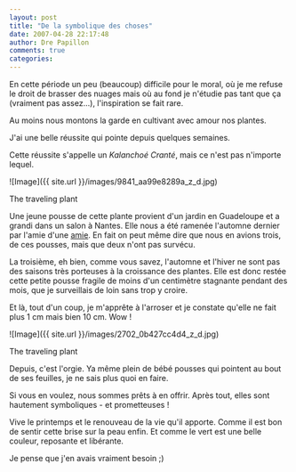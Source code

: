 ```yaml
---
layout: post
title: "De la symbolique des choses"
date: 2007-04-28 22:17:48
author: Dre Papillon
comments: true
categories: 
---
```



En cette période un peu (beaucoup) difficile pour le moral, où je me refuse le droit de brasser des nuages mais où au fond je n'étudie pas tant que ça (vraiment pas assez...), l'inspiration se fait rare.

Au moins nous montons la garde en cultivant avec amour nos plantes.

J'ai une belle réussite qui pointe depuis quelques semaines.

Cette réussite s'appelle un *Kalanchoé Cranté*, mais ce n'est pas n'importe lequel.


![Image]({{ site.url }}/images/9841_aa99e8289a_z_d.jpg)
<div class="photoattrib">The traveling plant</div>



Une jeune pousse de cette plante provient d'un jardin en Guadeloupe et a grandi dans un salon à Nantes. Elle nous a été ramenée l'automne dernier par l'amie d'une [amie](http://leeloolene.free.fr/index.php?2006/08/20/728-encore-une-belle-reussite). En fait on peut même dire que nous en avions trois, de ces pousses, mais que deux n'ont pas survécu.

La troisième, eh bien, comme vous savez, l'automne et l'hiver ne sont pas des saisons très porteuses à la croissance des plantes. Elle est donc restée cette petite pousse fragile de moins d'un centimètre stagnante pendant des mois, que je surveillais de loin sans trop y croire.

Et là, tout d'un coup, je m'apprête à l'arroser et je constate qu'elle ne fait plus 1 cm mais bien 10 cm. Wow !


![Image]({{ site.url }}/images/2702_0b427cc4d4_z_d.jpg)
<div class="photoattrib">The traveling plant</div>



Depuis, c'est l'orgie. Ya même plein de bébé pousses qui pointent au bout de ses feuilles, je ne sais plus quoi en faire.

Si vous en voulez, nous sommes prêts à en offrir. Après tout, elles sont hautement symboliques - et prometteuses !

Vive le printemps et le renouveau de la vie qu'il apporte. Comme il est bon de sentir cette brise sur la peau enfin. Et comme le vert est une belle couleur, reposante et libérante.

Je pense que j'en avais vraiment besoin ;)